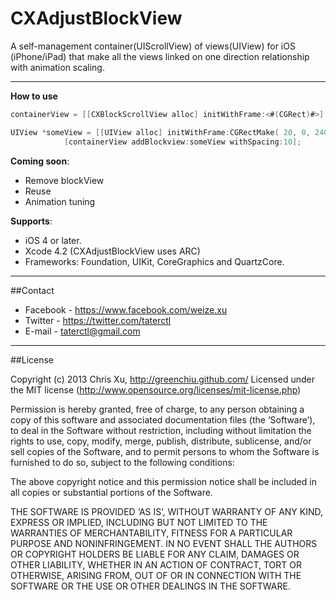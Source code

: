 CXAdjustBlockView
=================

A self-management container(UIScrollView) of views(UIView) for iOS (iPhone/iPad) that make all the views linked on one direction relationship with animation scaling.

---
**How to use**

```Objective-C 
containerView = [[CXBlockScrollView alloc] initWithFrame:<#(CGRect)#>];
```

```Objective-C 
UIView *someView = [[UIView alloc] initWithFrame:CGRectMake( 20, 0, 240, 20)];
            [containerView addBlockview:someView withSpacing:10];
```

**Coming soon**:
* Remove blockView
* Reuse
* Animation tuning

**Supports**:
* iOS 4 or later.
* Xcode 4.2 (CXAdjustBlockView uses ARC)
* Frameworks: Foundation, UIKit, CoreGraphics and QuartzCore.

---
##Contact
* Facebook - https://www.facebook.com/weize.xu
* Twitter - https://twitter.com/taterctl
* E-mail - taterctl@gmail.com

---
##License

Copyright (c) 2013 Chris Xu, http://greenchiu.github.com/ Licensed under the MIT license (http://www.opensource.org/licenses/mit-license.php)

Permission is hereby granted, free of charge, to any person obtaining a copy of this software and associated documentation files (the ‘Software’), to deal in the Software without restriction, including without limitation the rights to use, copy, modify, merge, publish, distribute, sublicense, and/or sell copies of the Software, and to permit persons to whom the Software is furnished to do so, subject to the following conditions:

The above copyright notice and this permission notice shall be included in all copies or substantial portions of the Software.

THE SOFTWARE IS PROVIDED ‘AS IS’, WITHOUT WARRANTY OF ANY KIND, EXPRESS OR IMPLIED, INCLUDING BUT NOT LIMITED TO THE WARRANTIES OF MERCHANTABILITY, FITNESS FOR A PARTICULAR PURPOSE AND NONINFRINGEMENT. IN NO EVENT SHALL THE AUTHORS OR COPYRIGHT HOLDERS BE LIABLE FOR ANY CLAIM, DAMAGES OR OTHER LIABILITY, WHETHER IN AN ACTION OF CONTRACT, TORT OR OTHERWISE, ARISING FROM, OUT OF OR IN CONNECTION WITH THE SOFTWARE OR THE USE OR OTHER DEALINGS IN THE SOFTWARE.

